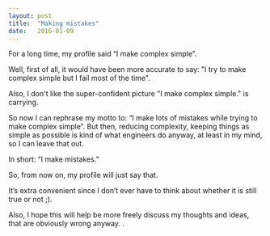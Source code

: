 ```yaml
---
layout: post
title:  "Making mistakes"
date:   2016-01-09
---
```


For a long time, my profile said “I make complex simple”.

Well, first of all, it would have been more accurate to say: "I try to make complex simple but I fail most of the time".

Also, I don't like the super-confident picture "I make complex simple." is carrying.

So now I can rephrase my motto to: “I make lots of mistakes while trying to make complex simple”. But then, reducing complexity, keeping things as simple as possible is kind of what engineers do anyway, at least in my mind, so I can leave that out.

In short: “I make mistakes."

So, from now on, my profile will just say that.

It’s extra convenient since I don’t ever have to think about whether it is still true or not ;).

Also, I hope this will help be more freely discuss my thoughts and ideas, that are obviously wrong anyway.
.
